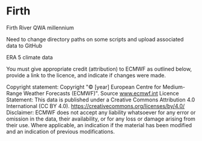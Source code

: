 # Firth
 Firth River QWA millennium

Need to change directory paths on some scripts and upload associated data to GitHub

ERA 5 climate data

You must give appropriate credit (attribution) to ECMWF as outlined below, provide a link to the licence, and indicate if changes were made.


Copyright statement: Copyright "© [year] European Centre for Medium-Range Weather Forecasts (ECMWF)".
Source www.ecmwf.int
Licence Statement: This data is published under a Creative Commons Attribution 4.0 International (CC BY 4.0). https://creativecommons.org/licenses/by/4.0/
Disclaimer: ECMWF does not accept any liability whatsoever for any error or omission in the data, their availability, or for any loss or damage arising from their use.
Where applicable, an indication if the material has been modified and an indication of previous modifications.

